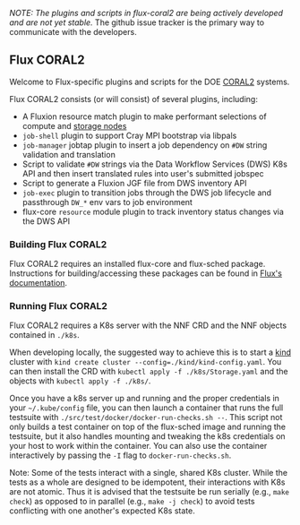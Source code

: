 
*NOTE: The plugins and scripts in flux-coral2 are being actively developed
and are not yet stable.* The github issue tracker is the primary way to
communicate with the developers.

## Flux CORAL2

Welcome to Flux-specific plugins and scripts for the
DOE [CORAL2](https://procurement.ornl.gov/rfp/CORAL2/) systems.

Flux CORAL2 consists (or will consist) of several plugins, including:
- A Fluxion resource match plugin to make performant selections of compute and [storage nodes](https://www.hpcwire.com/2021/02/18/livermores-el-capitan-supercomputer-hpe-rabbit-storage-nodes/)
- `job-shell` plugin to support Cray MPI bootstrap via libpals
- `job-manager` jobtap plugin to insert a job dependency on `#DW` string validation and translation
- Script to validate `#DW` strings via the Data Workflow Services (DWS) K8s API and then insert translated rules into user's submitted jobspec
- Script to generate a Fluxion JGF file from DWS inventory API
- `job-exec` plugin to transition jobs through the DWS job lifecycle and passthrough `DW_*` env vars to job environment
- flux-core `resource` module plugin to track inventory status changes via the DWS API

### Building Flux CORAL2

Flux CORAL2 requires an installed flux-core and flux-sched package.  Instructions
for building/accessing these packages can be found in
[Flux's documentation](https://flux-framework.readthedocs.io/en/latest/quickstart.html#building-the-code).

### Running Flux CORAL2

Flux CORAL2 requires a K8s server with the NNF CRD and the NNF objects contained in `./k8s`. 

When developing locally, the suggested way to achieve this is to start a [kind](https://kind.sigs.k8s.io/) cluster with `kind create cluster --config=./kind/kind-config.yaml`.  You can then install the CRD with `kubectl apply -f ./k8s/Storage.yaml` and the objects with `kubectl apply -f ./k8s/`.

Once you have a k8s server up and running and the proper credentials in your `~/.kube/config` file, you can then launch a container that runs the full testsuite with `./src/test/docker/docker-run-checks.sh --`.  This script not only builds a test container on top of the flux-sched image and running the testsuite, but it also handles mounting and tweaking the k8s credentials on your host to work within the container.  You can also use the container interactively by passing the `-I` flag to `docker-run-checks.sh`.

Note: Some of the tests interact with a single, shared K8s cluster.  While the tests as a whole are designed to be idempotent, their interactions with K8s are not atomic. Thus it is advised that the testsuite be run serially (e.g., `make check`) as opposed to in parallel (e.g., `make -j check`) to avoid tests conflicting with one another's expected K8s state.
